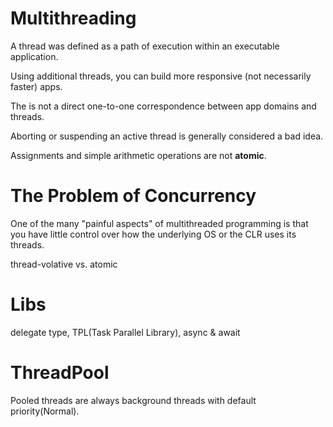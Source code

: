

# Multithreading

A thread was defined as a path of execution within an executable application.

Using additional threads, you can build more responsive (not necessarily faster) apps.

The is not a direct one-to-one correspondence between app domains and threads.

Aborting or suspending an active thread is generally considered a bad idea.

Assignments and simple arithmetic operations are not **atomic**.

# The Problem of Concurrency

One of the many "painful aspects" of multithreaded programming is that you have little control
over how the underlying OS or the CLR uses its threads.

thread-volative vs. atomic

# Libs

delegate type, TPL(Task Parallel Library), async & await


# ThreadPool

Pooled threads are always background threads with default priority(Normal).